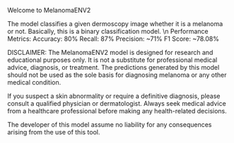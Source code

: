 Welcome to MelanomaENV2

The model classifies a given dermoscopy image whether it is a melanoma or not.
Basically, this is a binary classification model.
\n
Performance Metrics:
Accuracy: 80%
Recall: 87%
Precision: ~71%
F1 Score: ~78.08%

DISCLAIMER:
The MelanomaENV2 model is designed for research and educational purposes only. It is not a substitute for professional medical advice, diagnosis, or treatment. The predictions generated by this model should not be used as the sole basis for diagnosing melanoma or any other medical condition.  

If you suspect a skin abnormality or require a definitive diagnosis, please consult a qualified physician or dermatologist. Always seek medical advice from a healthcare professional before making any health-related decisions.  

The developer of this model assume no liability for any consequences arising from the use of this tool.
